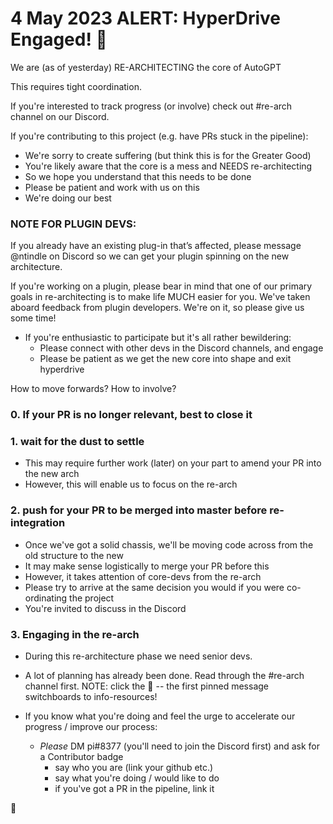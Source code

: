 # 4 May 2023 ALERT: HyperDrive Engaged! 🚀

We are (as of yesterday) RE-ARCHITECTING the core of AutoGPT

This requires tight coordination.

If you're interested to track progress (or involve) check out #re-arch channel on our Discord.

If you're contributing to this project (e.g. have PRs stuck in the pipeline):
- We're sorry to create suffering (but think this is for the Greater Good)
- You're likely aware that the core is a mess and NEEDS re-architecting
- So we hope you understand that this needs to be done
- Please be patient and work with us on this
- We're doing our best

### NOTE FOR PLUGIN DEVS:

If you already have an existing plug-in that’s affected, please message @ntindle on Discord so we can get your plugin spinning on the new architecture.

If you're working on a plugin, please bear in mind that one of our primary goals in re-architecting is to make life MUCH easier for you. We've taken aboard feedback from plugin developers. We're on it, so please give us some time!


- If you're enthusiastic to participate but it's all rather bewildering:
    - Please connect with other devs in the Discord channels, and engage
    - Please be patient as we get the new core into shape and exit hyperdrive


How to move forwards? How to involve?

### 0. If your PR is no longer relevant, best to close it


### 1. wait for the dust to settle

- This may require further work (later) on your part to amend your PR into the new arch
- However, this will enable us to focus on the re-arch


### 2. push for your PR to be merged into master before re-integration

- Once we've got a solid chassis, we'll be moving code across from the old structure to the new
- It may make sense logistically to merge your PR before this
- However, it takes attention of core-devs from the re-arch
- Please try to arrive at the same decision you would if you were co-ordinating the project
- You're invited to discuss in the Discord


### 3. Engaging in the re-arch

- During this re-architecture phase we need senior devs.  

- A lot of planning has already been done.  Read through the #re-arch channel first. NOTE: click the 📌 -- the first pinned message switchboards to info-resources!

- If you know what you're doing and feel the urge to accelerate our progress / improve our process:
    - _Please_ DM pi#8377 (you'll need to join the Discord first) and ask for a Contributor badge
        - say who you are (link your github etc.)
        - say what you're doing / would like to do
        - if you've got a PR in the pipeline, link it

🚀